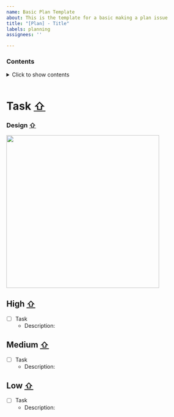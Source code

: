 ```yaml
---
name: Basic Plan Template
about: This is the template for a basic making a plan issue
title: "[Plan] - Title"
labels: planning
assignees: ''

---
```


### Contents <a name="top"></a>

<details>
<summary>Click to show contents</summary>
<pre>
- <a href="#task">Task</a>
- <a href="#design">Design</a>
- <a href="#high">High</a>
- <a href="#medium">Medium</a>
- <a href="#low">Low</a>
</pre>
</details>

<br />

# Task [⇧](#top) <a name="task"></a>
<!-- The description of the task that needs to be completed to close this issue -->




### Design [⇧](#top) <a name="design"></a>
<!-- The design of the task -->

<!-- <img src="img_here" width="400" /> -->

<img src="img_here" width="400" />





## High [⇧](#top) <a name="high"></a>
<!-- High priority tasks -->

- [ ] Task
   - Description:





## Medium [⇧](#top) <a name="medium"></a>
<!-- Medium priority tasks -->

- [ ] Task
   - Description:



## Low [⇧](#top) <a name="low"></a>
<!-- Low priority tasks -->

- [ ] Task
   - Description:




